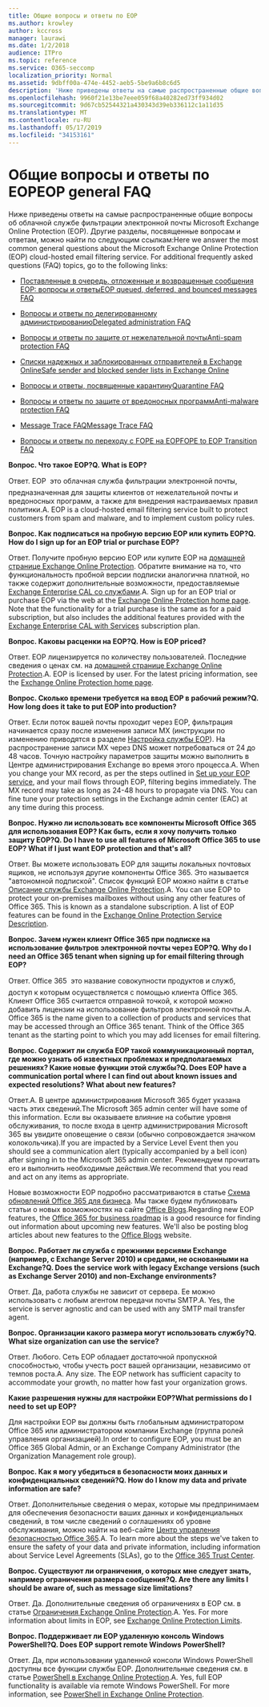 ```yaml
---
title: Общие вопросы и ответы по EOP
ms.author: krowley
author: kccross
manager: laurawi
ms.date: 1/2/2018
audience: ITPro
ms.topic: reference
ms.service: O365-seccomp
localization_priority: Normal
ms.assetid: 9dbff00a-474e-4452-aeb5-5be9a6b8c6d5
description: 'Ниже приведены ответы на самые распространенные общие вопросы об облачной службе фильтрации электронной почты Microsoft Exchange Online Protection (EOP). Другие разделы, посвященные вопросам и ответам, можно найти по следующим ссылкам:'
ms.openlocfilehash: 9960f21e13be7eee059f68a40282ed73ff934d02
ms.sourcegitcommit: 9d67cb52544321a430343d39eb336112c1a11d35
ms.translationtype: MT
ms.contentlocale: ru-RU
ms.lasthandoff: 05/17/2019
ms.locfileid: "34153161"
---
```

# <a name="eop-general-faq"></a><span data-ttu-id="abdbc-104">Общие вопросы и ответы по EOP</span><span class="sxs-lookup"><span data-stu-id="abdbc-104">EOP general FAQ</span></span>

<span data-ttu-id="abdbc-p102">Ниже приведены ответы на самые распространенные общие вопросы об облачной службе фильтрации электронной почты Microsoft Exchange Online Protection (EOP). Другие разделы, посвященные вопросам и ответам, можно найти по следующим ссылкам:</span><span class="sxs-lookup"><span data-stu-id="abdbc-p102">Here we answer the most common general questions about the Microsoft Exchange Online Protection (EOP) cloud-hosted email filtering service. For additional frequently asked questions (FAQ) topics, go to the following links:</span></span>
  
- [<span data-ttu-id="abdbc-107">Поставленные в очередь, отложенные и возвращенные сообщения EOP: вопросы и ответы</span><span class="sxs-lookup"><span data-stu-id="abdbc-107">EOP queued, deferred, and bounced messages FAQ</span></span>](eop-queued-deferred-and-bounced-messages-faq.md)
    
- [<span data-ttu-id="abdbc-108">Вопросы и ответы по делегированному администрированию</span><span class="sxs-lookup"><span data-stu-id="abdbc-108">Delegated administration FAQ</span></span>](delegated-administration-faq.md)
    
- [<span data-ttu-id="abdbc-109">Вопросы и ответы по защите от нежелательной почты</span><span class="sxs-lookup"><span data-stu-id="abdbc-109">Anti-spam protection FAQ</span></span>](../anti-spam-protection-faq.md)
    
- [<span data-ttu-id="abdbc-110">Списки надежных и заблокированных отправителей в Exchange Online</span><span class="sxs-lookup"><span data-stu-id="abdbc-110">Safe sender and blocked sender lists in Exchange Online</span></span>](../safe-sender-and-blocked-sender-lists-faq.md)
    
- [<span data-ttu-id="abdbc-111">Вопросы и ответы, посвященные карантину</span><span class="sxs-lookup"><span data-stu-id="abdbc-111">Quarantine FAQ</span></span>](../quarantine-faq.md)
    
- [<span data-ttu-id="abdbc-112">Вопросы и ответы по защите от вредоносных программ</span><span class="sxs-lookup"><span data-stu-id="abdbc-112">Anti-malware protection FAQ </span></span>](../anti-malware-protection-faq-eop.md)
    
- [<span data-ttu-id="abdbc-113">Message Trace FAQ</span><span class="sxs-lookup"><span data-stu-id="abdbc-113">Message Trace FAQ</span></span>](http://technet.microsoft.com/library/aa49e3f9-a5b1-4410-aac2-ddbbf3f5bfb2.aspx)
    
- [<span data-ttu-id="abdbc-114">Вопросы и ответы по переходу с FOPE на EOP</span><span class="sxs-lookup"><span data-stu-id="abdbc-114">FOPE to EOP Transition FAQ</span></span>](http://technet.microsoft.com/library/e0e76b89-b0d3-4c0a-bfc8-137b579e983b.aspx)
    
 <span data-ttu-id="abdbc-115">**Вопрос. Что такое EOP?**</span><span class="sxs-lookup"><span data-stu-id="abdbc-115">**Q. What is EOP?**</span></span>
  
<span data-ttu-id="abdbc-p103">Ответ. EOP  это облачная служба фильтрации электронной почты, предназначенная для защиты клиентов от нежелательной почты и вредоносных программ, а также для внедрения настраиваемых правил политики.</span><span class="sxs-lookup"><span data-stu-id="abdbc-p103">A. EOP is a cloud-hosted email filtering service built to protect customers from spam and malware, and to implement custom policy rules.</span></span>
  
 <span data-ttu-id="abdbc-118">**Вопрос. Как подписаться на пробную версию EOP или купить EOP?**</span><span class="sxs-lookup"><span data-stu-id="abdbc-118">**Q. How do I sign up for an EOP trial or purchase EOP?**</span></span>
  
<span data-ttu-id="abdbc-p104">Ответ. Получите пробную версию EOP или купите EOP на [домашней странице Exchange Online Protection](https://go.microsoft.com/fwlink/p/?LinkId=279912). Обратите внимание на то, что функциональность пробной версии подписки аналогична платной, но также содержит дополнительные возможности, предоставляемые [Exchange Enterprise CAL со службами](https://go.microsoft.com/fwlink/p/?LinkId=320619).</span><span class="sxs-lookup"><span data-stu-id="abdbc-p104">A. Sign up for an EOP trial or purchase EOP via the web at the [Exchange Online Protection home page](https://go.microsoft.com/fwlink/p/?LinkId=279912). Note that the functionality for a trial purchase is the same as for a paid subscription, but also includes the additional features provided with the [Exchange Enterprise CAL with Services](https://go.microsoft.com/fwlink/p/?LinkId=320619) subscription plan.</span></span> 
  
 <span data-ttu-id="abdbc-122">**Вопрос. Каковы расценки на EOP?**</span><span class="sxs-lookup"><span data-stu-id="abdbc-122">**Q. How is EOP priced?**</span></span>
  
<span data-ttu-id="abdbc-p105">Ответ. EOP лицензируется по количеству пользователей. Последние сведения о ценах см. на [домашней странице Exchange Online Protection](https://go.microsoft.com/fwlink/p/?LinkId=279912).</span><span class="sxs-lookup"><span data-stu-id="abdbc-p105">A. EOP is licensed by user. For the latest pricing information, see the [Exchange Online Protection home page](https://go.microsoft.com/fwlink/p/?LinkId=279912).</span></span>
  
 <span data-ttu-id="abdbc-126">**Вопрос. Сколько времени требуется на ввод EOP в рабочий режим?**</span><span class="sxs-lookup"><span data-stu-id="abdbc-126">**Q. How long does it take to put EOP into production?**</span></span>
  
<span data-ttu-id="abdbc-p106">Ответ. Если поток вашей почты проходит через EOP, фильтрация начинается сразу после изменения записи MX (инструкции по изменению приводятся в разделе [Настройка службы EOP](set-up-your-eop-service.md)). На распространение записи MX через DNS может потребоваться от 24 до 48 часов. Точную настройку параметров защиты можно выполнить в Центре администрирования Exchange во время этого процесса.</span><span class="sxs-lookup"><span data-stu-id="abdbc-p106">A. When you change your MX record, as per the steps outlined in [Set up your EOP service](set-up-your-eop-service.md), and your mail flows through EOP, filtering begins immediately. The MX record may take as long as 24-48 hours to propagate via DNS. You can fine tune your protection settings in the Exchange admin center (EAC) at any time during this process.</span></span>
  
 <span data-ttu-id="abdbc-131">**Вопрос. Нужно ли использовать все компоненты Microsoft Office 365 для использования EOP? Как быть, если я хочу получить только защиту EOP?**</span><span class="sxs-lookup"><span data-stu-id="abdbc-131">**Q. Do I have to use all features of Microsoft Office 365 to use EOP? What if I just want EOP protection and that's all?**</span></span>
  
<span data-ttu-id="abdbc-p107">Ответ. Вы можете использовать EOP для защиты локальных почтовых ящиков, не используя другие компоненты Office 365. Это называется "автономной подпиской". Список функций EOP можно найти в статье [Описание службы Exchange Online Protection](https://go.microsoft.com/fwlink/p/?LinkId=320619).</span><span class="sxs-lookup"><span data-stu-id="abdbc-p107">A. You can use EOP to protect your on-premises mailboxes without using any other features of Office 365. This is known as a standalone subscription. A list of EOP features can be found in the [Exchange Online Protection Service Description](https://go.microsoft.com/fwlink/p/?LinkId=320619).</span></span>
  
 <span data-ttu-id="abdbc-136">**Вопрос. Зачем нужен клиент Office 365 при подписке на использование фильтров электронной почты через EOP?**</span><span class="sxs-lookup"><span data-stu-id="abdbc-136">**Q. Why do I need an Office 365 tenant when signing up for email filtering through EOP?**</span></span>
  
<span data-ttu-id="abdbc-p108">Ответ. Office 365  это название совокупности продуктов и служб, доступ к которым осуществляется с помощью клиента Office 365. Клиент Office 365 считается отправной точкой, к которой можно добавить лицензии на использование фильтров электронной почты.</span><span class="sxs-lookup"><span data-stu-id="abdbc-p108">A. Office 365 is the name given to a collection of products and services that may be accessed through an Office 365 tenant. Think of the Office 365 tenant as the starting point to which you may add licenses for email filtering.</span></span>
  
 <span data-ttu-id="abdbc-140">**Вопрос. Содержит ли служба EOP такой коммуникационный портал, где можно узнать об известных проблемах и предполагаемых решениях? Какие новые функции этой службы?**</span><span class="sxs-lookup"><span data-stu-id="abdbc-140">**Q. Does EOP have a communication portal where I can find out about known issues and expected resolutions? What about new features?**</span></span>
  
<span data-ttu-id="abdbc-141">Ответ.</span><span class="sxs-lookup"><span data-stu-id="abdbc-141">A.</span></span> <span data-ttu-id="abdbc-142">В центре администрирования Microsoft 365 будет указана часть этих сведений.</span><span class="sxs-lookup"><span data-stu-id="abdbc-142">The Microsoft 365 admin center will have some of this information.</span></span> <span data-ttu-id="abdbc-143">Если вы оказываете влияние на событие уровня обслуживания, то после входа в центр администрирования Microsoft 365 вы увидите оповещение о связи (обычно сопровождается значком колокольчика).</span><span class="sxs-lookup"><span data-stu-id="abdbc-143">If you are impacted by a Service Level Event then you should see a communication alert (typically accompanied by a bell icon) after signing in to the Microsoft 365 admin center.</span></span> <span data-ttu-id="abdbc-144">Рекомендуем прочитать его и выполнить необходимые действия.</span><span class="sxs-lookup"><span data-stu-id="abdbc-144">We recommend that you read and act on any items as appropriate.</span></span>
  
<span data-ttu-id="abdbc-p110">Новые возможности EOP подробно рассматриваются в статье [Схема обновлений Office 365 для бизнеса](https://office.microsoft.com/en-us/products/office-365-roadmap-FX104343353.aspx). Мы также будем публиковать статьи о новых возможностях на сайте [Office Blogs](https://go.microsoft.com/fwlink/p/?LinkId=392724).</span><span class="sxs-lookup"><span data-stu-id="abdbc-p110">Regarding new EOP features, the [Office 365 for business roadmap](https://office.microsoft.com/en-us/products/office-365-roadmap-FX104343353.aspx) is a good resource for finding out information about upcoming new features. We'll also be posting blog articles about new features to the [Office Blogs](https://go.microsoft.com/fwlink/p/?LinkId=392724) website.</span></span> 
  
 <span data-ttu-id="abdbc-147">**Вопрос. Работает ли служба с прежними версиями Exchange (например, с Exchange Server 2010) и средами, не основанными на Exchange?**</span><span class="sxs-lookup"><span data-stu-id="abdbc-147">**Q. Does the service work with legacy Exchange versions (such as Exchange Server 2010) and non-Exchange environments?**</span></span>
  
<span data-ttu-id="abdbc-p111">Ответ. Да, работа службы не зависит от сервера. Ее можно использовать с любым агентом передачи почты SMTP.</span><span class="sxs-lookup"><span data-stu-id="abdbc-p111">A. Yes, the service is server agnostic and can be used with any SMTP mail transfer agent.</span></span>
  
 <span data-ttu-id="abdbc-150">**Вопрос. Организации какого размера могут использовать службу?**</span><span class="sxs-lookup"><span data-stu-id="abdbc-150">**Q. What size organization can use the service?**</span></span>
  
<span data-ttu-id="abdbc-p112">Ответ. Любого. Сеть EOP обладает достаточной пропускной способностью, чтобы учесть рост вашей организации, независимо от темпов роста.</span><span class="sxs-lookup"><span data-stu-id="abdbc-p112">A. Any size. The EOP network has sufficient capacity to accommodate your growth, no matter how fast your organization grows.</span></span>
  
 <span data-ttu-id="abdbc-154">**Какие разрешения нужны для настройки EOP?**</span><span class="sxs-lookup"><span data-stu-id="abdbc-154">**What permissions do I need to set up EOP?**</span></span>
  
<span data-ttu-id="abdbc-155">Для настройки EOP вы должны быть глобальным администратором Office 365 или администратором компании Exchange (группа ролей управления организацией).</span><span class="sxs-lookup"><span data-stu-id="abdbc-155">In order to configure EOP, you must be an Office 365 Global Admin, or an Exchange Company Administrator (the Organization Management role group).</span></span>
  
 <span data-ttu-id="abdbc-156">**Вопрос. Как я могу убедиться в безопасности моих данных и конфиденциальных сведений?**</span><span class="sxs-lookup"><span data-stu-id="abdbc-156">**Q. How do I know my data and private information are safe?**</span></span>
  
<span data-ttu-id="abdbc-p113">Ответ. Дополнительные сведения о мерах, которые мы предпринимаем для обеспечения безопасности ваших данных и конфиденциальных сведений, в том числе сведений о соглашениях об уровне обслуживания, можно найти на веб-сайте [Центр управления безопасностью Office 365](https://go.microsoft.com/fwlink/p/?LinkId=285405).</span><span class="sxs-lookup"><span data-stu-id="abdbc-p113">A. To learn more about the steps we've taken to ensure the safety of your data and private information, including information about Service Level Agreements (SLAs), go to the [Office 365 Trust Center](https://go.microsoft.com/fwlink/p/?LinkId=285405).</span></span>
  
 <span data-ttu-id="abdbc-159">**Вопрос. Существуют ли ограничения, о которых мне следует знать, например ограничения размера сообщения?**</span><span class="sxs-lookup"><span data-stu-id="abdbc-159">**Q. Are there any limits I should be aware of, such as message size limitations?**</span></span>
  
<span data-ttu-id="abdbc-p114">Ответ. Да. Дополнительные сведения об ограничениях в EOP см. в статье [Ограничения Exchange Online Protection](https://go.microsoft.com/fwlink/p/?LinkId=402617).</span><span class="sxs-lookup"><span data-stu-id="abdbc-p114">A. Yes. For more information about limits in EOP, see [Exchange Online Protection Limits](https://go.microsoft.com/fwlink/p/?LinkId=402617).</span></span> 
  
 <span data-ttu-id="abdbc-163">**Вопрос. Поддерживает ли EOP удаленную консоль Windows PowerShell?**</span><span class="sxs-lookup"><span data-stu-id="abdbc-163">**Q. Does EOP support remote Windows PowerShell?**</span></span>
  
<span data-ttu-id="abdbc-p115">Ответ. Да, при использовании удаленной консоли Windows PowerShell доступны все функции службы EOP. Дополнительные сведения см. в статье [PowerShell в Exchange Online Protection](http://technet.microsoft.com/library/f7918a88-774a-405e-945b-bc2f5ee9f748.aspx).</span><span class="sxs-lookup"><span data-stu-id="abdbc-p115">A. Yes, full EOP functionality is available via remote Windows PowerShell. For more information, see [PowerShell in Exchange Online Protection](http://technet.microsoft.com/library/f7918a88-774a-405e-945b-bc2f5ee9f748.aspx).</span></span>
  

